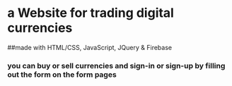 # a Website for trading digital currencies

##made with HTML/CSS, JavaScript, JQuery & Firebase

### you can buy or sell currencies and sign-in or sign-up by filling out the form on the form pages

